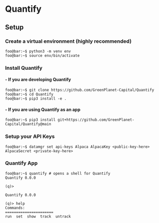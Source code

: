 # Quantify
## Setup
### Create a virtual environment (highly recommended)
~~~shell
foo@bar:~$ python3 -m venv env
foo@bar:~$ source env/bin/activate 
~~~
### Install Quantify

#### - If you are developing Quantify
~~~shell
foo@bar:~$ git clone https://github.com/GreenPlanet-Capital/Quantify
foo@bar:~$ cd Quantify
foo@bar:~$ pip3 install -e .
~~~

#### - If you are using Quantify as an app
~~~shell
foo@bar:~$ pip3 install git+https://github.com/GreenPlanet-Capital/Quantify@main
~~~

### Setup your API Keys
~~~shell
foo@bar:~$ datamgr set api-keys Alpaca AlpacaKey <public-key-here> AlpacaSecret <private-key-here>
~~~

### Quantify App
~~~shell
foo@bar:~$ quantify # opens a shell for Quantify
Quantify 0.0.0

(q)>
~~~

~~~shell
Quantify 0.0.0

(q)> help
Commands:
======================
run  set  show  track  untrack
~~~
